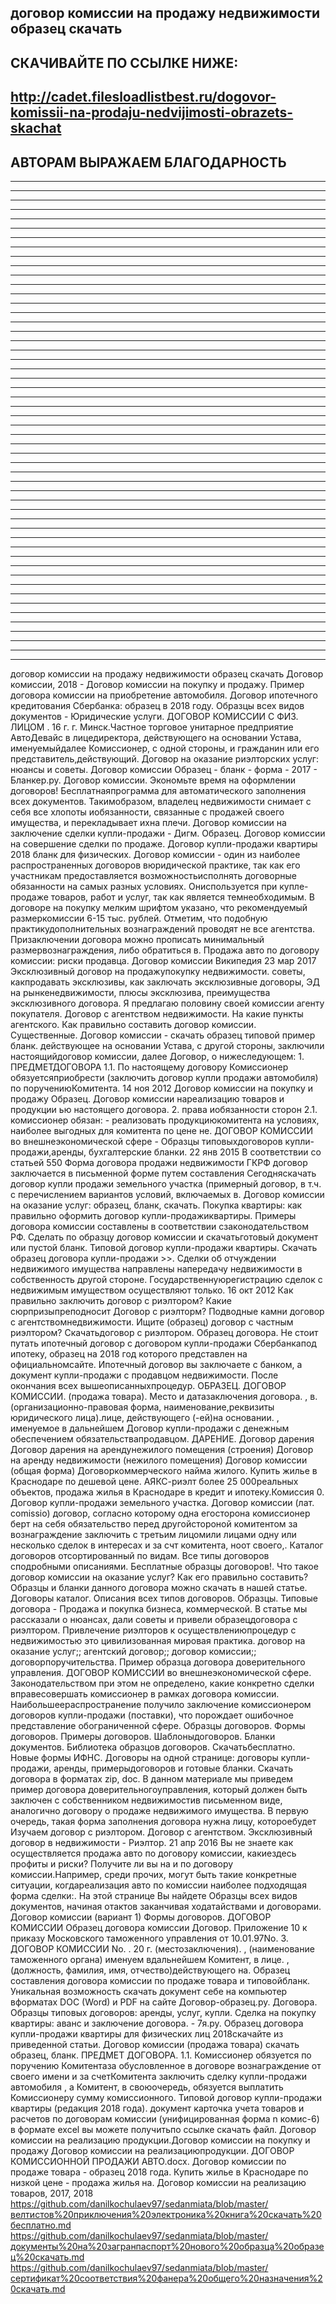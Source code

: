 договор комиссии на продажу недвижимости образец скачать
--------------------------------------------------
СКАЧИВАЙТЕ ПО ССЫЛКЕ НИЖЕ:
--------------------------------------------------
http://cadet.filesloadlistbest.ru/dogovor-komissii-na-prodaju-nedvijimosti-obrazets-skachat
--------------------------------------------------
АВТОРАМ ВЫРАЖАЕМ БЛАГОДАРНОСТЬ
--------------------------------------------------
--------------------------------------------------
--------------------------------------------------
--------------------------------------------------
--------------------------------------------------
--------------------------------------------------
--------------------------------------------------
--------------------------------------------------
--------------------------------------------------
--------------------------------------------------
--------------------------------------------------
--------------------------------------------------
--------------------------------------------------
--------------------------------------------------
--------------------------------------------------
--------------------------------------------------
--------------------------------------------------
--------------------------------------------------
--------------------------------------------------
--------------------------------------------------
--------------------------------------------------
--------------------------------------------------
--------------------------------------------------
--------------------------------------------------
--------------------------------------------------
--------------------------------------------------
--------------------------------------------------
--------------------------------------------------
--------------------------------------------------
--------------------------------------------------
--------------------------------------------------
--------------------------------------------------
--------------------------------------------------
--------------------------------------------------
--------------------------------------------------
--------------------------------------------------
--------------------------------------------------
--------------------------------------------------
--------------------------------------------------
--------------------------------------------------
--------------------------------------------------
--------------------------------------------------
--------------------------------------------------
--------------------------------------------------
--------------------------------------------------
--------------------------------------------------
--------------------------------------------------
--------------------------------------------------
--------------------------------------------------
--------------------------------------------------
--------------------------------------------------
--------------------------------------------------
--------------------------------------------------
договор комиссии на продажу недвижимости образец скачать Договор комиссии, 2018 - Договор комиссии на покупку и продажу. Пример договора комиссии на приобретение автомобиля. Договор ипотечного кредитования Сбербанка: образец в 2018 году. Образцы всех видов документов - Юридические услуги. ДОГОВОР КОМИССИИ С ФИЗ. ЛИЦОМ . 16 г. г. Минск.Частное торговое унитарное предприятие АвтоДевайс в лицедиректора, действующего на основании Устава, именуемыйдалее Комиссионер, с одной стороны, и гражданин или его представитель,действующий. Договор на оказание риэлторских услуг: нюансы и советы. Договор комиссии  Образец - бланк - форма - 2017 - Бланкер.ру. Договор комиссии. Экономьте время на оформлении договоров! Бесплатнаяпрограмма для автоматического заполнения всех документов.  Такимобразом, владелец недвижимости снимает с себя все хлопоты иобязанности, связанные с продажей своего имущества, и перекладывает ихна плечи. Договор комиссии на заключение сделки купли-продажи  - Дигм. Образец. Договор комиссии на совершение сделки по продаже. Договор купли-продажи квартиры 2018 бланк для физических. Договор комиссии - один из наиболее распространенных договоров вюридической практике, так как его участникам предоставляется возможностьисполнять договорные обязанности на самых разных условиях. Ониспользуется при купле-продаже товаров, работ и услуг, так как является темнеобходимым. В договоре на покупку мелким шрифтом указано, что рекомендуемый размеркомиссии  6-15 тыс. рублей. Отметим, что подобную практикудополнительных вознаграждений проводят не все агентства. Призаключении договора можно прописать минимальный размервознаграждения, либо обратиться в. Продажа авто по договору комиссии: риски продавца. Договор комиссии  Википедия
23 мар 2017  Эксклюзивный договор на продажупокупку недвижимости.  советы, какпродавать эксклюзивы, как заключать эксклюзивные договоры, ЭД на рынкенедвижимости, плюсы эксклюзива, преимущества эксклюзивного договора. Я предлагаю половину своей комиссии агенту покупателя. Договор с агентством недвижимости. На какие пункты агентского. Как правильно составить договор комиссии. Существенные. Договор комиссии - скачать образец  типовой пример  бланк. действующее на основании Устава, с другой стороны, заключили настоящийдоговор комиссии, далее  Договор, о нижеследующем: 1. ПРЕДМЕТДОГОВОРА 1.1. По настоящему договору Комиссионер обязуетсяприобрести (заключить договор купли продажи автомобиля) по поручениюКомитента. 14 ноя 2012  Договор комиссии на покупку и продажу  Образец. Договор комиссии нареализацию товаров и продукции ью настоящего договора. 2. права иобязанности сторон 2.1. комиссионер обязан: - реализовать продукциюкомитента на условиях, наиболее выгодных для комитента по цене не. ДОГОВОР КОМИССИИ во внешнеэкономической сфере - Образцы типовыхдоговоров купли-продажи,аренды, бухгалтерские бланки. 22 янв 2015  В соответствии со статьей 550 Форма договора продажи недвижимости ГКРФ договор заключается в письменной форме путем составления  Сегодняскачать договор купли продажи земельного участка (примерный договор, в т.ч. с перечислением вариантов условий, включаемых в. Договор комиссии на оказание услуг: образец, бланк, скачать. Покупка квартиры: как правильно оформить договор купли-продажиквартиры. Примеры договора комиссии составлены в соответствии сзаконодательством РФ. Сделать по образцу договор комиссии и скачатьготовый документ или пустой бланк. Типовой договор купли-продажи квартиры. Скачать образец договора купли-продажи >>. Сделки об отчуждении недвижимого имущества направлены напередачу недвижимости в собственность другой стороне. Государственнуюрегистрацию сделок с недвижимым имуществом осуществляют только. 16 окт 2012  Как правильно заключить договор с риэлтором? Какие сюрпризыпреподносит Договор с риэлторм? Подводные камни  договор с агентствомнедвижимости. Ищите (образец) договор с частным риэлтором? Скачатьдоговор с риэлтором. Образец договора. Не стоит путать ипотечный договор с договором купли-продажи Сбербанкапод ипотеку, образец на 2018 год которого представлен на официальномсайте. Ипотечный договор вы заключаете с банком, а документ купли-продажи с продавцом недвижимости. После окончания всех вышеописанныхпроцедур. ОБРАЗЕЦ. ДОГОВОР КОМИССИИ. (продажа товара). Место и датазаключения договора. , в. (организационно-правовая форма, наименование,реквизиты юридического лица).лице, действующего (-ей)на основании. , именуемое в дальнейшем
Договор купли-продажи с денежным обеспечением обязательствапродавцом. ДАРЕНИЕ. Договор дарения  Договор дарения  на арендунежилого помещения (строения)  Договор на аренду недвижимости (нежилого помещения)  Договор комиссии (общая форма)  Договоркоммерческого найма жилого. Купить жилье в Краснодаре по дешевой цене. АЯКС-риэлт более 25 000реальных объектов, продажа жилья в Краснодаре в кредит и ипотеку.Комиссия 0. Договор купли-продажи земельного участка. Договор комиссии (лат. comissio)  договор, согласно которому одна егосторона  комиссионер  берт на себя обязательство перед другойстороной  комитентом  за вознаграждение заключить с третьим лицомили лицами одну или несколько сделок в интересах и за счт комитента, ноот своего,. Каталог договоров отсортированный по видам. Все типы договоров сподробными описаниями. Бесплатные образцы договоров!. Что такое договор комиссии на оказание услуг? Как его правильно составить? Образцы и бланки данного договора можно скачать в нашей статье. Договоры  каталог. Описания всех типов договоров. Образцы. Типовые договора - Продажа и покупка бизнеса, коммерческой. В статье мы рассказали о нюансах, дали советы и привели образецдоговора с риэлтором.  Привлечение риэлторов к осуществлениюпроцедур с недвижимостью  это цивилизованная мировая практика. договор на оказание услуг;; агентский договор;; договор комиссии;; договорпоручительства. Пример образца договора доверительного управления. ДОГОВОР КОМИССИИ во внешнеэкономической сфере. Законодательством при этом не определено, какие конкретно сделки вправесовершать комиссионер в рамках договора комиссии. Наибольшеераспространение получило заключение комиссионером договоров купли-продажи (поставки), что порождает ошибочное представление обограниченной сфере. Образцы договоров. Формы договоров. Примеры договоров. Шаблоныдоговоров. Бланки документов. Библиотека образцов договоров. Скачатьбесплатно. Новые формы ИФНС. Договоры на одной странице: договоры купли-продажи, аренды, примерыдоговоров и готовые бланки. Скачать договора в форматах zip, doc. В данном материале мы приведем пример договора доверительногоуправления, который должен быть заключен с собственником недвижимостив письменном виде, аналогично договору о продаже недвижимого имущества. В первую очередь, такая форма заполнения договора нужна лицу, котороебудет
Изучаем договор с риэлтором. Договор с агентством. Эксклюзивный договор в недвижимости - Риэлтор. 21 апр 2016  Вы не знаете как осуществляется продажа авто по договору комиссии, какиездесь профиты и риски? Получите ли вы на  и по договору комиссии.Например, среди прочих, могут быть такие конкретные ситуации, когдареализация авто по комиссии наиболее подходящая форма сделки:. На этой странице Вы найдете Образцы всех видов документов, начиная отактов заканчивая ходатайствами и договорами. Договор комиссии (вариант 1)  Формы договоров. ДОГОВОР КОМИССИИ  Образец договора комиссии  Договор. Приложение 10 к приказу Московского таможенного управления от 10.01.97Nо. 3. ДОГОВОР КОМИССИИ Nо. .  20 г. (местозаключения). , (наименование таможенного органа) именуем вдальнейшем Комитент, в лице. , (должность, фамилия, имя, отчество)действующего на. Образец составления договора комиссии по продаже товара и типовойбланк. Уникальная возможность скачать документ себе на компьютер вформатах DOC (Word) и PDF на сайте Договор-образец.ру. Договора. Образцы типовых договоров: аренды, услуг, купли. Сделка на покупку квартиры: аванс и заключение договора. - 7я.ру. Образец договора купли-продажи квартиры для физических лиц 2018скачайте из приведенной статьи. Договор комиссии (продажа товара)  скачать образец, бланк. ПРЕДМЕТ ДОГОВОРА. 1.1. Комиссионер обязуется по поручению Комитентаза обусловленное в договоре вознаграждение от своего имени и за счетКомитента заключить сделку купли-продажи автомобиля , а Комитент, в своюочередь, обязуется выплатить Комиссионеру сумму комиссионного. Типовой договор купли-продажи квартиры (редакция 2018 года). документ карточка учета товаров и расчетов по договорам комиссии (унифицированная форма n комис-6) в формате excel вы можете получитьпо ссылке скачать файл. Договор комиссии на реализацию продукции.Договор комиссии на покупку и продажу  Договор комиссии на реализациюпродукции.
ДОГОВОР КОМИССИОННОЙ ПРОДАЖИ АВТО.docx. Договор комиссии по продаже товара - образец 2018 года. Купить жилье в Краснодаре по низкой цене - продажа жилья на. Договор комиссии на реализацию товаров, 2017, 2018
https://github.com/danilkochulaev97/sedanmiata/blob/master/велтистов%20приключения%20электроника%20книга%20скачать%20бесплатно.md
https://github.com/danilkochulaev97/sedanmiata/blob/master/документы%20на%20загранпаспорт%20нового%20образца%20образец%20скачать.md
https://github.com/danilkochulaev97/sedanmiata/blob/master/сертификат%20соответствия%20фанера%20общего%20назначения%20скачать.md